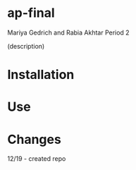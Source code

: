 ap-final
========

Mariya Gedrich and Rabia Akhtar Period 2

(description)

Installation
==========

Use
====

Changes
=====
12/19 - created repo

